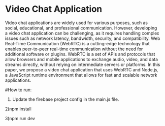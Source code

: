 
# Video Chat Application 
Video chat applications are widely used for various purposes, such as social,
educational, and professional communication. However, developing a video chat
application can be challenging, as it requires handling complex issues such as network
latency, bandwidth, security, and compatibility. Web Real-Time Communication
(WebRTC) is a cutting-edge technology that enables peer-to-peer real-time
communication without the need for additional software or plugins. WebRTC is a set of
APIs and protocols that allow browsers and mobile applications to exchange audio, video,
and data streams directly, without relying on intermediate servers or platforms. In this
paper, we propose a video chat application that uses WebRTC and Node.js, a JavaScript
runtime environment that allows for fast and scalable network applications.

#How to run:
1) Update the firebase project config in the main.js file.

2)npm install

3)npm run dev
